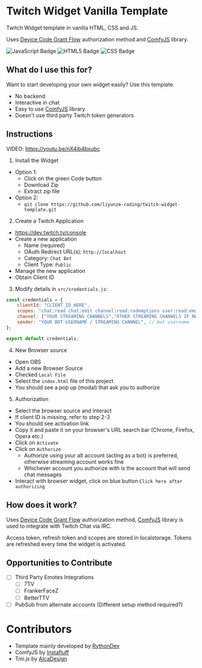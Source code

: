 # Twitch Widget Vanilla Template

Twitch Widget template in vanilla HTML, CSS and JS. 

Uses [Device Code Grant Flow](https://dev.twitch.tv/docs/authentication/getting-tokens-oauth/#device-code-grant-flow) authorization method and [ComfyJS](https://github.com/instafluff/comfyjs) library.

![JavaScript Badge](https://img.shields.io/badge/JavaScript-F7DF1E?logo=javascript&logoColor=000&style=for-the-badge)
![HTML5 Badge](https://img.shields.io/badge/HTML5-E34F26?logo=html5&logoColor=fff&style=for-the-badge)
![CSS Badge](https://img.shields.io/badge/CSS-639?logo=css&logoColor=fff&style=for-the-badge)

## What do I use this for?

Want to start developing your own widget easily? Use this template.

- No backend
- Interactive in chat
- Easy to use [ComfyJS](https://github.com/instafluff/comfyjs) library
- Doesn't use third party Twitch token generators

## Instructions

VIDEO: https://youtu.be/nX4ib4bxubc

1. Install the Widget

- Option 1:
  - Click on the green Code button
  - Download Zip
  - Extract zip file
- Option 2:
  - `git clone https://github.com/liyunze-coding/twitch-widget-template.git`

2. Create a Twitch Application

  - https://dev.twitch.tv/console
  - Create a new application
    - Name (required)
    - OAuth Redirect URL(s): `http://localhost`
    - Category: `Chat Bot`
    - Client Type: `Public`
  - Manage the new application
  - Obtain Client ID

3. Modify details in `src/credentials.js`:

```js
const credentials = {
	clientId: "CLIENT_ID_HERE",
	scopes: "chat:read chat:edit channel:read:redemptions user:read:email",
	channel: ["YOUR STREAMING CHANNELS","OTHER STREAMING CHANNELS IF NEEDED"], // your main channel
	sender: "YOUR BOT USERNAME / STREAMING CHANNEL", // bot username
};

export default credentials;
```

4. New Browser source
  - Open OBS
  - Add a new Browser Source
  - Checked `Local File`
  - Select the `index.html` file of this project
  - You should see a pop up (modal) that ask you to authorize

5. Authorization
  - Select the browser source and Interact
  - If client ID is missing, refer to step 2-3
  - You should see activation link
  - Copy it and paste it on your browser's URL search bar (Chrome, Firefox, Opera etc.)
  - Click on `Activate`
  - Click on `Authorize`
    - Authorize using your alt account (acting as a bot) is preferred, otherwise streaming account works fine
    - Whichever account you authorize with is the account that will send chat messages
  - Interact with browser widget, click on blue button `Click here after authorizing`

## How does it work?

Uses [Device Code Grant Flow](https://dev.twitch.tv/docs/authentication/getting-tokens-oauth/#device-code-grant-flow) authorization method, [ComfyJS](https://github.com/instafluff/comfyjs) library is used to integrate with Twitch Chat via IRC.

Access token, refresh token and scopes are stored in localstorage. Tokens are refreshed every time the widget is activated.

## Opportunities to Contribute

- [ ] Third Party Emotes Integrations
  - [ ] 7TV
  - [ ] FrankerFaceZ
  - [ ] BetterTTV
- [ ] PubSub from alternate accounts (Different setup method required?)

# Contributors

- Template mainly developed by [RythonDev](https://twitch.tv/RythonDev)
- ComfyJS by [Instafluff](https://github.com/instafluff/comfyjs)
- Tmi.js by [AlcaDesign](https://github.com/AlcaDesign)